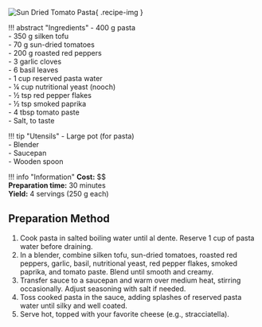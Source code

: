![Sun Dried Tomato Pasta](../images/sun-dried-tomato-pasta.jpg){ .recipe-img }

!!! abstract "Ingredients"
    - 400 g pasta  
    - 350 g silken tofu  
    - 70 g sun-dried tomatoes  
    - 200 g roasted red peppers  
    - 3 garlic cloves  
    - 6 basil leaves  
    - 1 cup reserved pasta water  
    - ¼ cup nutritional yeast (nooch)  
    - ½ tsp red pepper flakes  
    - ½ tsp smoked paprika  
    - 4 tbsp tomato paste  
    - Salt, to taste  

!!! tip "Utensils"
    - Large pot (for pasta)  
    - Blender  
    - Saucepan  
    - Wooden spoon  

!!! info "Information"
    **Cost:** $$  
    **Preparation time:** 30 minutes  
    **Yield:** 4 servings (250 g each)  

## Preparation Method

1. Cook pasta in salted boiling water until al dente. Reserve 1 cup of pasta water before draining.  
2. In a blender, combine silken tofu, sun-dried tomatoes, roasted red peppers, garlic, basil, nutritional yeast, red pepper flakes, smoked paprika, and tomato paste. Blend until smooth and creamy.  
3. Transfer sauce to a saucepan and warm over medium heat, stirring occasionally. Adjust seasoning with salt if needed.  
4. Toss cooked pasta in the sauce, adding splashes of reserved pasta water until silky and well coated.  
5. Serve hot, topped with your favorite cheese (e.g., stracciatella).